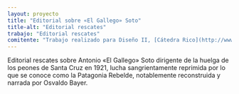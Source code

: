 ```yaml
---
layout: proyecto
title: "Editorial sobre «El Gallego» Soto"
title-alt: "Editorial rescates"
trabajo: "Editorial rescates"
comitente: "Trabajo realizado para Diseño II, [Cátedra Rico](http://www.catedrarico.com.ar), FADU--UBA."
---
```


Editorial rescates sobre Antonio «El Gallego» Soto dirigente de la huelga de los peones de Santa Cruz en 1921, lucha sangrientamente reprimida por lo que se conoce como la Patagonia Rebelde, notablemente reconstruida y narrada por Osvaldo Bayer.

<div class="fotorama"
     data-allowfullscreen="native">
     <img src="{{ site.baseurl }}/img/2013_heraldo-1.jpg" data-full="{{ site.baseurl }}/img/2013_heraldo-1f.jpg" data-caption="Tapa" alt="" />
     <img src="{{ site.baseurl }}/img/2013_heraldo-2.jpg" data-full="{{ site.baseurl }}/img/2013_heraldo-2f.jpg" data-caption="Interior" alt="" />
     <img src="{{ site.baseurl }}/img/2013_heraldo-3.jpg" data-full="{{ site.baseurl }}/img/2013_heraldo-3f.jpg" data-caption="Interior" alt="" />
     <img src="{{ site.baseurl }}/img/2013_heraldo-4.jpg" data-full="{{ site.baseurl }}/img/2013_heraldo-4f.jpg" data-caption="Interior" alt="" />
     <img src="{{ site.baseurl }}/img/2013_heraldo-5.jpg" data-full="{{ site.baseurl }}/img/2013_heraldo-5f.jpg" data-caption="Interior" alt="" />
     <img src="{{ site.baseurl }}/img/2013_heraldo-6.jpg" data-full="{{ site.baseurl }}/img/2013_heraldo-6f.jpg" data-caption="Interior" alt="" />
     <img src="{{ site.baseurl }}/img/2013_heraldo-7.jpg" data-full="{{ site.baseurl }}/img/2013_heraldo-7f.jpg" data-caption="Contratapa" alt="" />
</div>
